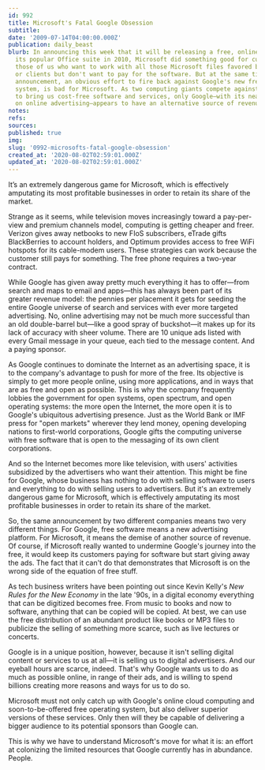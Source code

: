 ```yaml
---
id: 992
title: Microsoft's Fatal Google Obsession
subtitle: 
date: '2009-07-14T04:00:00.000Z'
publication: daily_beast
blurb: In announcing this week that it will be releasing a free, online version of
  its popular Office suite in 2010, Microsoft did something good for customers—especially
  those of us who want to work with all those Microsoft files favored by our employers
  or clients but don't want to pay for the software. But at the same time, Microsoft's
  announcement, an obvious effort to fire back against Google's new free operating
  system, is bad for Microsoft. As two computing giants compete against one another
  to bring us cost-free software and services, only Google—with its near-monopoly
  on online advertising—appears to have an alternative source of revenue.
notes: 
refs: 
sources: 
published: true
img: 
slug: '0992-microsofts-fatal-google-obsession'
created_at: '2020-08-02T02:59:01.000Z'
updated_at: '2020-08-02T02:59:01.000Z'
---
```

It’s an extremely dangerous game for Microsoft, which is effectively amputating its most profitable businesses in order to retain its share of the market.

Strange as it seems, while television moves increasingly toward a pay-per-view and premium channels model, computing is getting cheaper and freer. Verizon gives away netbooks to new FIoS subscribers, eTrade gifts BlackBerries to account holders, and Optimum provides access to free WiFi hotspots for its cable-modem users. These strategies can work because the customer still pays for something. The free phone requires a two-year contract.

While Google has given away pretty much everything it has to offer—from search and maps to email and apps—this has always been part of its greater revenue model: the pennies per placement it gets for seeding the entire Google universe of search and services with ever more targeted advertising. No, online advertising may not be much more successful than an old double-barrel but—like a good spray of buckshot—it makes up for its lack of accuracy with sheer volume. There are 10 unique ads listed with every Gmail message in your queue, each tied to the message content. And a paying sponsor.

As Google continues to dominate the Internet as an advertising space, it is to the company's advantage to push for more of the free. Its objective is simply to get more people online, using more applications, and in ways that are as free and open as possible. This is why the company frequently lobbies the government for open systems, open spectrum, and open operating systems: the more open the Internet, the more open it is to Google's ubiquitous advertising presence. Just as the World Bank or IMF press for "open markets" wherever they lend money, opening developing nations to first-world corporations, Google gifts the computing universe with free software that is open to the messaging of its own client corporations.

And so the Internet becomes more like television, with users' activities subsidized by the advertisers who want their attention. This might be fine for Google, whose business has nothing to do with selling software to users and everything to do with selling users to advertisers. But it's an extremely dangerous game for Microsoft, which is effectively amputating its most profitable businesses in order to retain its share of the market.

So, the same announcement by two different companies means two very different things. For Google, free software means a new advertising platform. For Microsoft, it means the demise of another source of revenue. Of course, if Microsoft really wanted to undermine Google's journey into the free, it would keep its customers paying for software but start giving away the ads. The fact that it can't do that demonstrates that Microsoft is on the wrong side of the equation of free stuff.

As tech business writers have been pointing out since Kevin Kelly's *New Rules for the New Economy* in the late '90s, in a digital economy everything that can be digitized becomes free. From music to books and now to software, anything that can be copied will be copied. At best, we can use the free distribution of an abundant product like books or MP3 files to publicize the selling of something more scarce, such as live lectures or concerts.

Google is in a unique position, however, because it isn't selling digital content or services to us at all—it is selling us to digital advertisers. And our eyeball hours are scarce, indeed. That's why Google wants us to do as much as possible online, in range of their ads, and is willing to spend billions creating more reasons and ways for us to do so.

Microsoft must not only catch up with Google's online cloud computing and soon-to-be-offered free operating system, but also deliver superior versions of these services. Only then will they be capable of delivering a bigger audience to its potential sponsors than Google can.

This is why we have to understand Microsoft's move for what it is: an effort at colonizing the limited resources that Google currently has in abundance. People.

